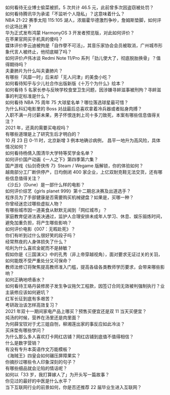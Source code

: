 如何看待无业博士偷菜被抓，5 次共计 46.5 元，此前曾多次因盗窃被处罚？  
如何看待腾讯华为承诺「不监听个人隐私」？这意味着什么？  
NBA 21-22 赛季太阳 115:105 湖人，浓眉霍华德激烈争吵，詹姆斯垫脚，如何评价这场比赛？  
华为正式发布鸿蒙 HarmonyOS 3 开发者预览版，对此如何评价？  
在苹果官网买手机真的傻吗？  
媒体评价李云迪被拘是「自作孽不可活」，其音乐家协会会员被取消，广州城市形象代言人被终止，他彻底糊了吗？  
如何评价卢伟冰谈 Redmi Note 11/Pro 系列「劲儿使大了，彻底脱胎换骨」？值得期待吗？  
夫妻肺片为什么叫夫妻肺片？  
有哪些「风靡一时」后来却「无人问津」的美食小吃？  
如何看待知乎与少儿社合作出版新版《十万个为什么》绘本？  
如何看待 5 名家长参与反映学校食堂卫生问题，因涉嫌寻衅滋事被刑拘？寻衅滋事的判定标准是什么？  
如何看待 NBA 75 周年 75 大球星名单？哪位落选球星最可惜？  
为什么科幻电影里的 Boss 对战最后总喜欢拿着冷兵器或者贴身肉搏？  
入职不满一月讨薪未果，男子怀恨连刺上司十多刀致死，本案有哪些信息值得关注？  
2021 年，还真的需要买电视吗？  
有哪些道理是上了研究生后才明白的？  
10 月 23 日 0-11 时，北京新增 3 例本地确诊病例， 昌平一地升为高风险，具体情况如何？  
如何看待杨倩入围清华大学特等奖学金名单？  
如何评价国产动画《一人之下》第四季第六集？  
国产游戏《仙剑奇侠传 7》Steam / Wegame 版解锁，你的体验如何？  
越南部分工厂断供停产，日均倒闭 400 家企业，上亿双耐克鞋无法交货，还有哪些信息值得关注？  
《沙丘》（Dune）是一部什么样的电影？  
如何评价综艺《girls planet 999》第十二期总决赛及出道选手？  
程序员为了手部健康是否需要购买机械键盘？如果是，买哪一种？  
你曾经迷恋过哪些虚拟人物？  
有哪些城市因一道美食从默默无闻到「网红城市」？  
家庭教育促进法表决通过，监护人合理安排未成年人学习、休息、娱乐锻炼时间，避免加重负担，将产生哪些影响？  
如何评价电影《007：无暇赴死》？  
你们有听到过什么很好笑的段子吗？  
经常熬夜的人身体损失了什么？  
哈利为什么喜欢金妮而不是赫敏？  
假如你是《三国演义》中的孔秀（非上帝穿越视角），面对要求无证过关的关羽，如何能既不受严重处分又可保命？  
教师法修订将聚焦提高教师准入门槛，提高各级各类教师学历要求，会带来哪些影响？  
如何正确地喷香水？  
如何看待王珞丹装修房子发生争议拖欠工程款，因签订合同无效被判强制执行？业主装修应该如何避坑？  
红军长征到底有多艰苦？  
考研政治该怎样高效复习？  
2021 年双十一期间家电产品上哪买？预售买便宜还是双 11 当天买便宜？  
炖汤的时候，营养在汤里还是肉里面？  
为何薛宝钗对于尤三姐自刎，柳湘莲出家的事反应如此冷淡？  
买床垫有哪些学问？  
为什么那么多人喜欢打卡网红店铺？网红店铺到底值不值得相信？  
什么是数字营销？  
有没有专升本英语作文万能模板？  
《海贼王》四皇会如何碾压屏障果实？  
你摘抄过哪些令人印象深刻的句子？  
有哪些细品就会沦陷的情话呢？  
如何以「33 岁，我打算嫁人了」为开头写一篇故事？  
你见过的最好的中医是什么水平？  
当下互联网行业的前景如何，你是否还推荐 22 届毕业生进入互联网？  

